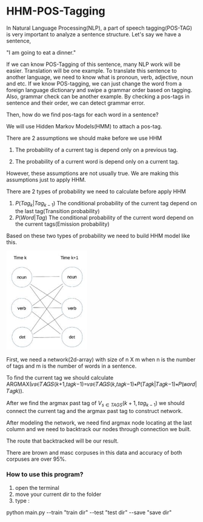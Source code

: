 # HHM-POS-Tagging

In Natural Language Processing(NLP), a part of speech tagging(POS-TAG) is very important to analyze a sentence structure.
Let's say we have a sentence,

 "I am going to eat a dinner."

If we can know POS-Tagging of this sentence, many NLP work will be easier.
Translation will be one example.
To translate this sentence to another language, we need to know what is pronoun, verb, adjective, noun and etc.
If we know POS-tagging, we can just change the word from a foreign language dictionary and swipe a grammar order based on tagging.
Also, grammar check can be another example.
By checking a pos-tags in sentence and their order, we can detect grammar error.

Then, how do we find pos-tags for each word in a sentence?

We will use Hidden Markov Models(HMM) to attach a pos-tag.

There are 2 assumptions we should make before we use HHM

1. The probability of a current tag is depend only on a previous tag.

2. The probability of a current word is depend only on a current tag.

However, these assumptions are not usually true. We are making this assumptions just to apply HHM.

There are 2 types of probability we need to calculate before apply HHM

1. $P(Tag_{k} | Tag_{k - 1})$ The conditional probability of the current tag depend on the last tag(Transition probability)
2. $P(Word | Tag)$ The conditional probability of the current word depend on the current tags(Emission probability)

Based on these two types of probability we need to build HHM model like this.


![equation](https://github.com/hyun11732/HHM-POS-Tagging/blob/master/img/img2.JPG)

First, we need a network(2d-array) with size of n X m when n  is the number of tags and m is the number of words in a sentence.

To find the current tag we should calculate ARGMAX(𝑣𝑠∈𝑇𝐴𝐺𝑆(𝑘+1,𝑡𝑎𝑔𝑘−1)=𝑣𝑠∈𝑇𝐴𝐺𝑆(𝑘,𝑡𝑎𝑔𝑘−1)∗𝑃(𝑇𝑎𝑔𝑘|𝑇𝑎𝑔𝑘−1)∗𝑃(𝑤𝑜𝑟𝑑|𝑇𝑎𝑔𝑘)).

After we find the argmax  past tag of $V_{s \in TAGS}(k+1, tag_{k-1})$ we should connect the current tag and the argmax past tag to construct network.

After modeling the network, we need find argmax node locating at the last column and we need to backtrack our nodes through connection we built.

The route that backtracked will be our result.

There are brown and masc corpuses in this data and accuracy of both corpuses are over 95%.


### How to use this program?

1. open the terminal
2. move your current dir to the folder
3. type :

python main.py  --train "train dir" --test "test dir" --save "save dir"
